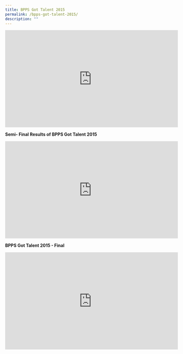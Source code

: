 ```yaml
---
title: BPPS Got Talent 2015
permalink: /bpps-got-talent-2015/
description: ""
---
```


<iframe width="560" height="315" src="https://www.youtube.com/embed/gxL3LEkPx6M" title="YouTube video player" frameborder="0" allow="accelerometer; autoplay; clipboard-write; encrypted-media; gyroscope; picture-in-picture" allowfullscreen></iframe>

**Semi- Final Results of BPPS Got Talent 2015**

<iframe width="560" height="315" src="https://www.youtube.com/embed/kvfzgrM0GcA" title="YouTube video player" frameborder="0" allow="accelerometer; autoplay; clipboard-write; encrypted-media; gyroscope; picture-in-picture" allowfullscreen></iframe>

**BPPS Got Talent 2015 - Final**

<iframe width="560" height="315" src="https://www.youtube.com/embed/HqMRBVYJdzw" title="YouTube video player" frameborder="0" allow="accelerometer; autoplay; clipboard-write; encrypted-media; gyroscope; picture-in-picture" allowfullscreen></iframe>